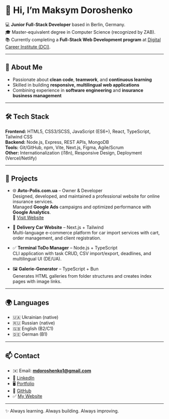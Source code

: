 # 👋 Hi, I’m Maksym Doroshenko  

💻 **Junior Full-Stack Developer** based in Berlin, Germany.  
🎓 Master-equivalent degree in Computer Science (recognized by ZAB).  
📚 Currently completing a **Full-Stack Web Development program** at [Digital Career Institute (DCI)](https://digitalcareerinstitute.org/).  

---

## 🚀 About Me
- Passionate about **clean code**, **teamwork**, and **continuous learning**  
- Skilled in building **responsive, multilingual web applications**  
- Combining experience in **software engineering** and **insurance business management**  

---

## 🛠️ Tech Stack
**Frontend:** HTML5, CSS3/SCSS, JavaScript (ES6+), React, TypeScript, Tailwind CSS  
**Backend:** Node.js, Express, REST APIs, MongoDB  
**Tools:** Git/GitHub, npm, Vite, Next.js, Figma, Agile/Scrum  
**Other:** Internationalization (i18n), Responsive Design, Deployment (Vercel/Netlify)  

---

## 📂 Projects
- 🌐 **Avto-Polis.com.ua** – Owner & Developer  
  Designed, developed, and maintained a professional website for online insurance services.  
  Managed **Google Ads** campaigns and optimized performance with **Google Analytics**.  
  🔗 [Visit Website](https://avto-polis.com.ua/)  

- 🚗 **Delivery Car Website** – Next.js + Tailwind  
  Multi-language e-commerce platform for car import services with cart, order management, and client registration.  

- ✅ **Terminal ToDo Manager** – Node.js + TypeScript  
  CLI application with task CRUD, CSV import/export, deadlines, and multilingual UI (DE/UA).  

- 🖼️ **Galerie-Generator** – TypeScript + Bun  
  Generates HTML galleries from folder structures and creates index pages with image links.  

---

## 🌍 Languages
- 🇺🇦 Ukrainian (native)  
- 🇷🇺 Russian (native)  
- 🇬🇧 English (B2/C1)  
- 🇩🇪 German (B1)  

---

## 📫 Contact
- ✉️ Email: **mdoroshenko1@gmail.com**  
- 💼 [LinkedIn](https://www.linkedin.com/in/%D0%BC%D0%B0%D0%BA%D1%81%D0%B8%D0%BC-%D0%B4%D0%BE%D1%80%D0%BE%D1%88%D0%B5%D0%BD%D0%BA%D0%BE-1b1a7a124/)  
- 🖥️ [Portfolio](https://maksymdoroshenkodci.github.io/Portfolio-MD/#career)  
- 🐙 [GitHub](https://github.com/MaksymDoroshenkoDCI)
- ✅ [My Website](https://avto-polis.com.ua/) 

---
✨ Always learning. Always building. Always improving.
